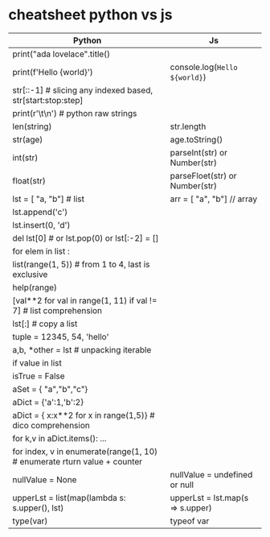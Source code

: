 # cheatsheet python vs js
| Python | Js |
| ----- | -------|
| print("ada lovelace".title() | | 
| print(f'Hello {world}') | console.log(`Hello ${world}`)|
| str[::-1] # slicing any indexed based, str[start:stop:step] |  |
| print(r'\t\n') # python raw strings | |
| len(string) | str.length |
| str(age) | age.toString() |
| int(str) | parseInt(str) or Number(str)|
| float(str) | parseFloet(str) or Number(str)|
| lst = [ "a, "b"] # list | arr = [ "a", "b"] // array |
| lst.append('c') | | 
| lst.insert(0, 'd') | | 
| del lst[0] # or lst.pop(0) or lst[:-2] = [] | |
| for elem in list : | |
| list(range(1, 5)) # from 1 to 4, last is exclusive | |
| help(range) | |
| [val**2 for val in range(1, 11) if val != 7] # list comprehension | |
| lst[:] # copy a list | |
| tuple = 12345, 54, 'hello' | | 
| a,b, \*other = lst  # unpacking iterable | |
| if value in list | | 
| isTrue = False | |
| aSet = { "a","b","c"} | | 
| aDict = {'a':1,'b':2} | |
| aDict = { x:x**2 for x in range(1,5)} # dico comprehension | |
| for k,v in aDict.items(): ... | |
| for index, v in enumerate(range(1, 10) # enumerate rturn value + counter | | 
| nullValue = None | nullValue = undefined or null |
| upperLst = list(map(lambda s: s.upper(), lst) | upperLst = lst.map(s => s.upper) |
| type(var) | typeof var |



